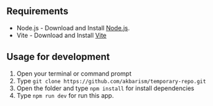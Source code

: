 ## Requirements

- Node.js - Download and Install [Node.js](https://nodejs.org/en/).
- Vite - Download and Install [Vite](https://vitejs.dev/guide)


## Usage for development

1. Open your terminal or command prompt
2. Type `git clone https://github.com/akbarism/temporary-repo.git`
3. Open the folder and type `npm install` for install dependencies
4. Type `npm run dev` for run this app.
